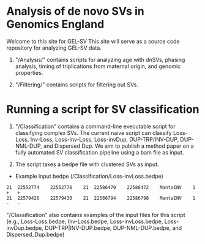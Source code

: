 # Analysis of de novo SVs in Genomics England

Welcome to this site for GEL-SV This site will serve as a source code repository for analyzing GEL-SV data. 

1. "/Analysis/" contains scripts for analyzing age with dnSVs, phasing analysis, timing of triplications from maternal origin, and genomic properties.

2. "/Filtering/" contains scripts for filtering out SVs.


# Running a script for SV classification

1. "/Classification" contains a command-line executable script for classifying complex SVs. The current naive script can classify Loss-Loss, Inv-Loss, Loss-Inv-Loss, Loss-invDup, DUP-TRP/INV-DUP, DUP-NML-DUP, and Dispersed Dup. We aim to publish a method paper on a fully automated SV classification pipeline using a bam file as input.

2. The script takes a bedpe file with clustered SVs as input. 
 
 
 * Example input bedpe (/Classification/Loss-invLoss.bedpe)
 ```
21	22552774	22552776	21	22586470	22586472	MantaINV	1	+	+
21	22579426	22579430	21	22586794	22586798	MantaINV	1	-	-
 ```
 "/Classification" also contains examples of the input files for this script (e.g., Loss-Loss.bedpe, Inv-Loss.bedpe, Loss-invLoss.bedpe, Loss-invDup.bedpe, DUP-TRP|INV-DUP.bedpe, DUP-NML-DUP.bedpe, and Dispersed_Dup.bedpe)



